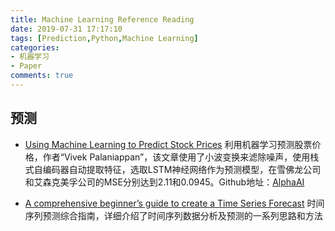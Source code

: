 ```yaml
---
title: Machine Learning Reference Reading
date: 2019-07-31 17:17:10
tags: [Prediction,Python,Machine Learning]
categories:
- 机器学习
- Paper
comments: true
---
```


## 预测
* [Using Machine Learning to Predict Stock Prices](https://medium.com/analytics-vidhya/using-machine-learning-to-predict-stock-prices-c4d0b23b029a)
利用机器学习预测股票价格，作者“Vivek Palaniappan”，该文章使用了小波变换来滤除噪声，使用栈式自编码器自动提取特征，选取LSTM神经网络作为预测模型，在雪佛龙公司和艾森克美孚公司的MSE分别达到2.11和0.0945。Github地址：[AlphaAI](https://github.com/VivekPa/AIAlpha?source=post_page---------------------------)

* [A comprehensive beginner’s guide to create a Time Series Forecast](https://www.analyticsvidhya.com/blog/2016/02/time-series-forecasting-codes-python/)
时间序列预测综合指南，详细介绍了时间序列数据分析及预测的一系列思路和方法